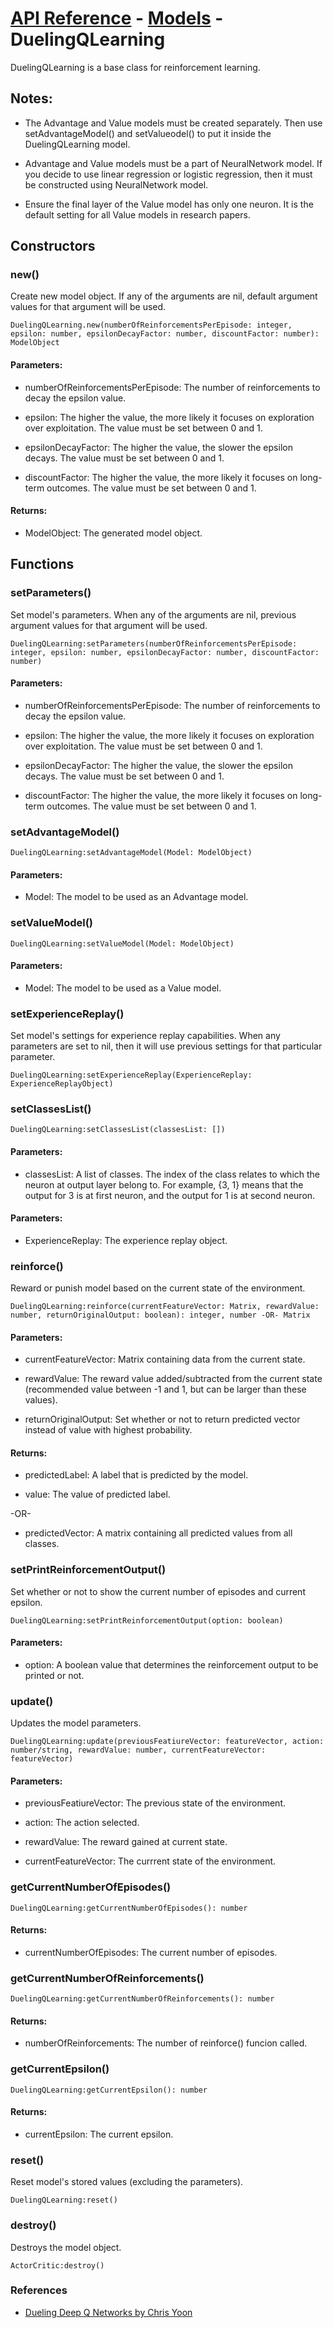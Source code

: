 # [API Reference](../../API.md) - [Models](../Models.md) - DuelingQLearning

DuelingQLearning is a base class for reinforcement learning.

## Notes:

* The Advantage and Value models must be created separately. Then use setAdvantageModel() and setValueodel() to put it inside the DuelingQLearning model.

* Advantage and Value models must be a part of NeuralNetwork model. If you decide to use linear regression or logistic regression, then it must be constructed using NeuralNetwork model. 

* Ensure the final layer of the Value model has only one neuron. It is the default setting for all Value models in research papers.

## Constructors

### new()

Create new model object. If any of the arguments are nil, default argument values for that argument will be used.

```
DuelingQLearning.new(numberOfReinforcementsPerEpisode: integer, epsilon: number, epsilonDecayFactor: number, discountFactor: number): ModelObject
```

#### Parameters:

* numberOfReinforcementsPerEpisode: The number of reinforcements to decay the epsilon value.

* epsilon: The higher the value, the more likely it focuses on exploration over exploitation. The value must be set between 0 and 1.

* epsilonDecayFactor: The higher the value, the slower the epsilon decays. The value must be set between 0 and 1.

* discountFactor: The higher the value, the more likely it focuses on long-term outcomes. The value must be set between 0 and 1.

#### Returns:

* ModelObject: The generated model object.

## Functions

### setParameters()

Set model's parameters. When any of the arguments are nil, previous argument values for that argument will be used.

```
DuelingQLearning:setParameters(numberOfReinforcementsPerEpisode: integer, epsilon: number, epsilonDecayFactor: number, discountFactor: number)
```

#### Parameters:

* numberOfReinforcementsPerEpisode: The number of reinforcements to decay the epsilon value.

* epsilon: The higher the value, the more likely it focuses on exploration over exploitation. The value must be set between 0 and 1.

* epsilonDecayFactor: The higher the value, the slower the epsilon decays. The value must be set between 0 and 1.

* discountFactor: The higher the value, the more likely it focuses on long-term outcomes. The value must be set between 0 and 1.

### setAdvantageModel()

```
DuelingQLearning:setAdvantageModel(Model: ModelObject)
```

#### Parameters:

* Model: The model to be used as an Advantage model.

### setValueModel()

```
DuelingQLearning:setValueModel(Model: ModelObject)
```

#### Parameters:

* Model: The model to be used as a Value model.

### setExperienceReplay()

Set model's settings for experience replay capabilities. When any parameters are set to nil, then it will use previous settings for that particular parameter.

```
DuelingQLearning:setExperienceReplay(ExperienceReplay: ExperienceReplayObject)
```

### setClassesList()

```
DuelingQLearning:setClassesList(classesList: [])
```

#### Parameters:

* classesList: A list of classes. The index of the class relates to which the neuron at output layer belong to. For example, {3, 1} means that the output for 3 is at first neuron, and the output for 1 is at second neuron.

#### Parameters:

* ExperienceReplay: The experience replay object.

### reinforce()

Reward or punish model based on the current state of the environment.

```
DuelingQLearning:reinforce(currentFeatureVector: Matrix, rewardValue: number, returnOriginalOutput: boolean): integer, number -OR- Matrix
```

#### Parameters:

* currentFeatureVector: Matrix containing data from the current state.

* rewardValue: The reward value added/subtracted from the current state (recommended value between -1 and 1, but can be larger than these values). 

* returnOriginalOutput: Set whether or not to return predicted vector instead of value with highest probability.

#### Returns:

* predictedLabel: A label that is predicted by the model.

* value: The value of predicted label.

-OR-

* predictedVector: A matrix containing all predicted values from all classes.

### setPrintReinforcementOutput()

Set whether or not to show the current number of episodes and current epsilon.

```
DuelingQLearning:setPrintReinforcementOutput(option: boolean)
```
#### Parameters:

* option: A boolean value that determines the reinforcement output to be printed or not.

### update()

Updates the model parameters.

```
DuelingQLearning:update(previousFeatiureVector: featureVector, action: number/string, rewardValue: number, currentFeatureVector: featureVector)
```

#### Parameters:

* previousFeatiureVector: The previous state of the environment.

* action: The action selected.

* rewardValue: The reward gained at current state.

* currentFeatureVector: The currrent state of the environment.

### getCurrentNumberOfEpisodes()

```
DuelingQLearning:getCurrentNumberOfEpisodes(): number
```

#### Returns:

* currentNumberOfEpisodes: The current number of episodes.

### getCurrentNumberOfReinforcements()

```
DuelingQLearning:getCurrentNumberOfReinforcements(): number
```

#### Returns:

* numberOfReinforcements: The number of reinforce() funcion called.

### getCurrentEpsilon()

```
DuelingQLearning:getCurrentEpsilon(): number
```

#### Returns:

* currentEpsilon: The current epsilon.

### reset()

Reset model's stored values (excluding the parameters).

```
DuelingQLearning:reset()
```

### destroy()

Destroys the model object.

```
ActorCritic:destroy()
```

### References

* [Dueling Deep Q Networks by Chris Yoon](https://towardsdatascience.com/dueling-deep-q-networks-81ffab672751)
